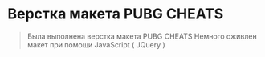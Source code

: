 # Верстка макета PUBG CHEATS
> Была выполнена верстка макета PUBG CHEATS
> Немного оживлен макет при помощи JavaScript ( JQuery )
